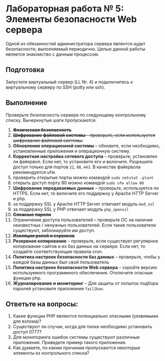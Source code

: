 # Лабораторная работа № 5: Элементы безопасности Web сервера

Одной из обязанностей администратора сервера являнтся аудит безопасности, выполняемый периодично. Целью данной работы является знакомство с данным процессом.

## Подготовка

Запустите виртуальный сервер (LL Nr. 4) и подключитесь к виртуальному серверу по SSH (putty или ssh).

## Выполнение

Проверьте безопасность сервера по следующему контрольному списку. Вычеркнутые шаги пропускаются.

1. ~~__Физическая безопасность__~~
2. ~~__Шифрование файловой системы__ – проверьте, если используется шифрование файловой системы.~~
3. __Обновление операционной системы__ – обновите, если необходимо, установленные приложения и операционную систему.
4. __Корректная настройка сетевого доступа__ – проверьте, установлен ли файервол. Если нет, то установите его и включите. Разрешите доступ только для портов `22`, `80`, `443`. В качестве файервола рекомендуется ufw.
  1. проверить открытые порты можно командой `sudo netstat -plunt`
  2. открыть доступ порту 80 можно командой `sudo ufw allow 80`
5. __Шифрование передаваемых данных__ – проверьте, используется ли HTTPS. Если нет, то включите его поддержку у Apache HTTP Server и php.
  1. за поддержку SSL у Apache HTTP Server отвечает модуль `mod_ssl`
  2. за поддержку SSL у PHP отвечает модуль `php_openssl`
6. ~~__Сложные пароли__~~
7. Ограничение доступа пользователей – проверьте ОС на наличие неизвестных / ненужных пользователей. Если такие пользователи существуют, заблокируйте им доступ.
8. ~~__Изоляция ролей и сервисов__~~
9. __Резервное копирование__ – проверьте, если существует регулярное копирование сайтов и их баз данных на сервере. Если нет, то создайте соответствующие правила cron.
10. __Политика настроек безопасности баз данных__ – проверьте, чтобы у каждой базы данных был свой пользователь
11. __Политика настроек безопасности Web сервера__ – скройте версию используемого программного обеспечения. Отключите опасные функции php.
12. __Журналирование и мониторинг__ – Для защиты от попыток подбора паролей установите приложение `fail2ban`.

## Ответьте на вопросы:

1. Какие функции PHP являются потенциально опасными (уязвимыми для взлома)?
2. Существуют ли случаи, когда для папки необходимо установить доступ 0777?
3. Для мониторинга ошибок системы существуют различные приложения. Приведите пример такого приложения.
4. Как думаете, по каким причинам пропускаются некоторые элементы из контрольного списка?
